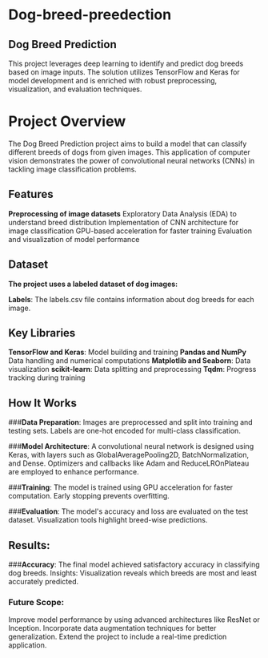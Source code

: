 # Dog-breed-preedection
## Dog Breed Prediction
This project leverages deep learning to identify and predict dog breeds based on image inputs. The solution utilizes TensorFlow and Keras for model development and is enriched with robust preprocessing, visualization, and evaluation techniques.

# Project Overview
The Dog Breed Prediction project aims to build a model that can classify different breeds of dogs from given images. This application of computer vision demonstrates the power of convolutional neural networks (CNNs) in tackling image classification problems.

## Features

**Preprocessing of image datasets**
Exploratory Data Analysis (EDA) to understand breed distribution
Implementation of CNN architecture for image classification
GPU-based acceleration for faster training
Evaluation and visualization of model performance

## Dataset
**The project uses a labeled dataset of dog images:**

**Labels**: The labels.csv file contains information about dog breeds for each image.

## Key Libraries
**TensorFlow and Keras**: Model building and training
**Pandas and NumPy** Data handling and numerical computations
**Matplotlib and Seaborn**: Data visualization
**scikit-learn**: Data splitting and preprocessing
**Tqdm**: Progress tracking during training

## How It Works

###**Data Preparation**:
Images are preprocessed and split into training and testing sets.
Labels are one-hot encoded for multi-class classification.

###**Model Architecture**:
A convolutional neural network is designed using Keras, with layers such as GlobalAveragePooling2D, BatchNormalization, and Dense.
Optimizers and callbacks like Adam and ReduceLROnPlateau are employed to enhance performance.

###**Training**:
The model is trained using GPU acceleration for faster computation.
Early stopping prevents overfitting.

###**Evaluation**:
The model's accuracy and loss are evaluated on the test dataset.
Visualization tools highlight breed-wise predictions.

## Results:
###**Accuracy**: The final model achieved satisfactory accuracy in classifying dog breeds.
Insights: Visualization reveals which breeds are most and least accurately predicted.

### Future Scope:
Improve model performance by using advanced architectures like ResNet or Inception.
Incorporate data augmentation techniques for better generalization.
Extend the project to include a real-time prediction application.
